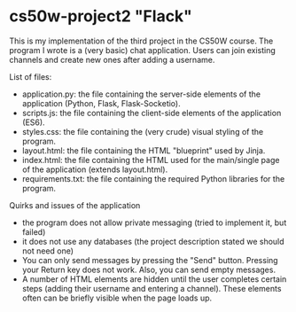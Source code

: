 # cs50w-project2 "Flack"
This is my implementation of the third project in the CS50W course. The program I wrote is a (very basic) chat application. Users can join existing channels and create new ones after adding a username.

List of files:
- application.py: the file containing the server-side elements of the application (Python, Flask, Flask-Socketio).
- scripts.js: the file containing the client-side elements of the application (ES6).
- styles.css: the file containing the (very crude) visual styling of the program.
- layout.html: the file containing the HTML "blueprint" used by Jinja.
- index.html: the file containing the HTML used for the main/single page of the application (extends layout.html).
- requirements.txt: the file containing the required Python libraries for the program.

Quirks and issues of the application
- the program does not allow private messaging (tried to implement it, but failed)
- it does not use any databases (the project description stated we should not need one)
- You can only send messages by pressing the "Send" button. Pressing your Return key does not work. Also, you can send empty messages.
- A number of HTML elements are hidden until the user completes certain steps (adding their username and entering a channel). These elements often can be briefly visible when the page loads up.

